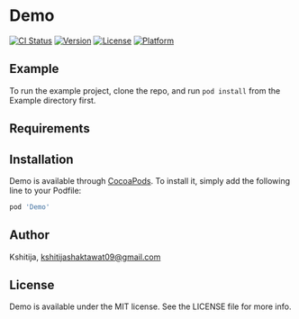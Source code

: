 # Demo

[![CI Status](https://img.shields.io/travis/Kshitija/Demo.svg?style=flat)](https://travis-ci.org/Kshitija/Demo)
[![Version](https://img.shields.io/cocoapods/v/Demo.svg?style=flat)](https://cocoapods.org/pods/Demo)
[![License](https://img.shields.io/cocoapods/l/Demo.svg?style=flat)](https://cocoapods.org/pods/Demo)
[![Platform](https://img.shields.io/cocoapods/p/Demo.svg?style=flat)](https://cocoapods.org/pods/Demo)

## Example

To run the example project, clone the repo, and run `pod install` from the Example directory first.

## Requirements

## Installation

Demo is available through [CocoaPods](https://cocoapods.org). To install
it, simply add the following line to your Podfile:

```ruby
pod 'Demo'
```

## Author

Kshitija, kshitijashaktawat09@gmail.com

## License

Demo is available under the MIT license. See the LICENSE file for more info.
